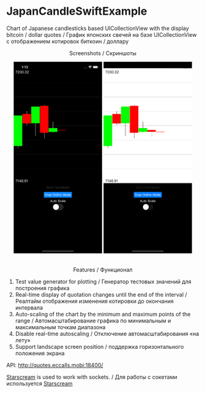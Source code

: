 # JapanCandleSwiftExample
Chart of Japanese candlesticks based UICollectionView with the display bitcoin / dollar quotes / График японских свечей на базе UICollectionView с отображением котировок биткоин / доллару

<div align="center">
  <p> Screenshots / Скриншоты </p>
    <img src="/ReadmeFiles/darkScreenshot.png" height="500px"</img>
    <img src="/ReadmeFiles/lightScreenshot.png" height="500px"</img> 
</div>
<br>
<div align="center">
  <p> Features / Функционал </p>
 </div>

1. Test value generator for plotting / Генератор тестовых значений для построения графика
2. Real-time display of quotation changes until the end of the interval / Реалтайм отображения изменения котировки до окончания интервала
3. Auto-scaling of the chart by the minimum and maximum points of the range / Автомасштабирование графика по минимальным и максимальным точкам диапазона
4. Disable real-time autoscaling / Отключение автомасштабирования «на лету»
5. Support landscape screen position / поддержка горизонтального положения экрана

API: http://quotes.eccalls.mobi:18400/

[Starscream](https://github.com/daltoniam/Starscream) is used to work with sockets. / Для работы с сокетами используется [Starscream](https://github.com/daltoniam/Starscream)


